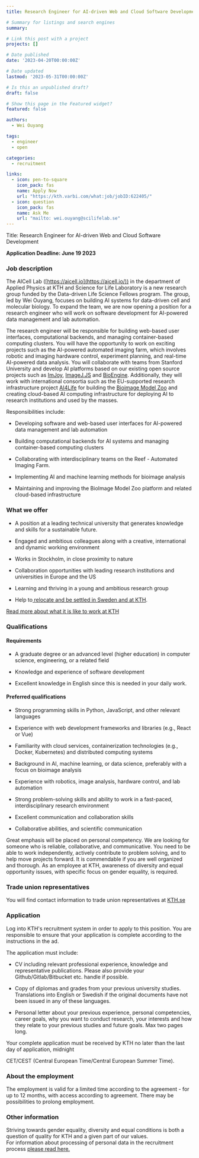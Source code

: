 ```yaml
---
title: Research Engineer for AI-driven Web and Cloud Software Development

# Summary for listings and search engines
summary: 

# Link this post with a project
projects: []

# Date published
date: '2023-04-20T00:00:00Z'

# Date updated
lastmod: '2023-05-31T00:00:00Z'

# Is this an unpublished draft?
draft: false

# Show this page in the Featured widget?
featured: false

authors:
  - Wei Ouyang

tags:
  - engineer
  - open

categories:
  - recruitment

links:
  - icon: pen-to-square
    icon_pack: fas
    name: Apply Now
    url: "https://kth.varbi.com/what:job/jobID:622405/"
  - icon: question
    icon_pack: fas
    name: Ask Me
    url: "mailto: wei.ouyang@scilifelab.se"
---
```

Title:  Research Engineer for AI-driven Web and Cloud Software Development

**Application Deadline: June 19 2023**


### Job description

The AICell Lab ([https://aicell.io](https://aicell.io/)) in the department of Applied Physics at KTH and Science for Life Laboratory is a new research group funded by the Data-driven Life Science Fellows program. The group, led by Wei Ouyang, focuses on building AI systems for data-driven cell and molecular biology. To expand the team, we are now opening a position for a research engineer who will work on software development for AI-powered data management and lab automation.

The research engineer will be responsible for building web-based user interfaces, computational backends, and managing container-based computing clusters. You will have the opportunity to work on exciting projects such as the AI-powered automated imaging farm, which involves robotic and imaging hardware control, experiment planning, and real-time AI-powered data analysis. You will collaborate with teams from Stanford University and develop AI platforms based on our existing open source projects such as [ImJoy](https://imjoy.io/#/), [ImageJ.JS](https://github.com/imjoy-team/imagej.js) and [BioEngine](https://aicell.io/project/bioengine/). Additionally, they will work with international consortia such as the EU-supported research infrastructure project [AI4Life](https://ai4life.eurobioimaging.eu/) for building the [Bioimage Model Zoo](https://bioimage.io/) and creating cloud-based AI computing infrastructure for deploying AI to research institutions and used by the masses.

Responsibilities include:

-   Developing software and web-based user interfaces for AI-powered data management and lab automation

-   Building computational backends for AI systems and managing container-based computing clusters

-   Collaborating with interdisciplinary teams on the Reef - Automated Imaging Farm.

-   Implementing AI and machine learning methods for bioimage analysis

-   Maintaining and improving the BioImage Model Zoo platform and related cloud-based infrastructure

### What we offer 

-   A position at a leading technical university that generates knowledge and skills for a sustainable future.

-   Engaged and ambitious colleagues along with a creative, international and dynamic working environment

-   Works in Stockholm, in close proximity to nature

-   Collaboration opportunities with leading research institutions and universities in Europe and the US

-   Learning and thriving in a young and ambitious research group

-   Help to[ relocate and be settled in Sweden and at KTH](https://www.kth.se/en/om/work-at-kth/relocation).

[Read more about what it is like to work at KTH](https://www.kth.se/en/om/work-at-kth/kth-your-future-workplace-1.49050)

### Qualifications

#### Requirements

-   A graduate degree or an advanced level (higher education) in computer science, engineering, or a related field

-   Knowledge and experience of software development

-   Excellent knowledge in English since this is needed in your daily work.

#### Preferred qualifications

-   Strong programming skills in Python, JavaScript, and other relevant languages

-   Experience with web development frameworks and libraries (e.g., React or Vue)

-   Familiarity with cloud services, containerization technologies (e.g., Docker, Kubernetes) and distributed computing systems

-   Background in AI, machine learning, or data science, preferably with a focus on bioimage analysis

-   Experience with robotics, image analysis, hardware control, and lab automation

-   Strong problem-solving skills and ability to work in a fast-paced, interdisciplinary research environment

-   Excellent communication and collaboration skills

-   Collaborative abilities, and scientific communication

Great emphasis will be placed on personal competency. We are looking for someone who is reliable, collaborative, and communicative. You need to be able to work independently, actively contribute to problem solving, and to help move projects forward. It is commendable if you are well organized and thorough. As an employee at KTH, awareness of diversity and equal opportunity issues, with specific focus on gender equality, is required.

### Trade union representatives

You will find contact information to trade union representatives at [KTH.se](https://intra.kth.se/en/administration/rekrytering/annonsering/fackrepresentanter-1.500898)

### Application

Log into KTH's recruitment system in order to apply to this position. You are responsible to ensure that your application is complete according to the instructions in the ad.

The application must include:

-   CV including relevant professional experience, knowledge and representative publications. Please also provide your Github/Gitlab/Bitbucket etc. handle if possible.

-   Copy of diplomas and grades from your previous university studies. Translations into English or Swedish if the original documents have not been issued in any of these languages.

-   Personal letter about your previous experience, personal competencies, career goals, why you want to conduct research, your interests and how they relate to your previous studies and future goals. Max two pages long.

Your complete application must be received by KTH no later than the last day of application, midnight

CET/CEST (Central European Time/Central European Summer Time).

### About the employment

The employment is valid for a limited time according to the agreement - for up to 12 months, with access according to agreement. There may be possibilities to prolong employment.

### Other information

Striving towards gender equality, diversity and equal conditions is both a question of quality for KTH and a given part of our values.\
For information about processing of personal data in the recruitment process [please read here.](https://www.kth.se/en/om/work-at-kth/processing-of-personal-data-in-the-recruitment-process-1.823440)

